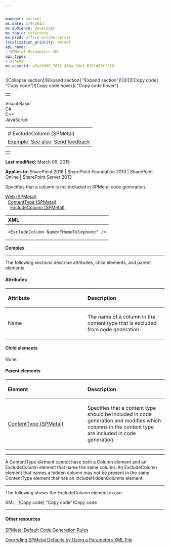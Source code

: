 ```yaml
---


manager: soliver
ms.date: 3/9/2015
ms.audience: Developer
ms.topic: reference
ms.prod: office-online-server
localization_priority: Normal
api_name:
- SPMetal Parameters XML
api_type:
- schema
ms.assetid: a5a93905-7662-41ba-99e1-616f489ff2f6
---
```


![Collapse
section]![Expand
section] "Expand section")![]()![])![]![]()![Copy
code] "Copy code")![Copy code
hover]( "Copy code hover")
<table>
<tbody>
<tr class="odd">
<td align="left"></td>
</tr>
</tbody>
</table>

Visual Basic  
C\#  
C++  
JavaScript  

<table>
<tbody>
<tr class="odd">
<td align="left"><span id="runningHeaderText"></span></td>
</tr>
<tr class="even">
<td align="left"># ExcludeColumn (SPMetal)</td>
</tr>
<tr class="odd">
<td align="left"><a href="#exampleToggle">Example</a>  <a href="#seeAlsoToggle">See also</a>  <span id="headfeedbackarea" class="feedbackhead"><a href="javascript:SubmitFeedback(&#39;docthis@Microsoft.com&#39;,&#39;&#39;,&#39;&#39;,&#39;&#39;,&#39;1.0.18082.1225&#39;,&#39;%0\dThank%20you%20for%20your%20feedback.%20The%20developer%20writing%20teams%20use%20your%20feedback%20to%20improve%20documentation.%20While%20we%20are%20reviewing%20your%20feedback,%20we%20may%20send%20you%20e-mail%20to%20ask%20for%20clarification%20or%20feedback%20on%20a%20solution.%20We%20do%20not%20use%20your%20e-mail%20address%20for%20any%20other%20purpose%20and%20we%20delete%20it%20after%20we%20finish%20our%20review.%0\AFor%20further%20information%20about%20the%20privacy%20policies%20of%20Microsoft,%20please%20see%20http://privacy.microsoft.com/en-us/default.aspx.%0\A%0\d&#39;,&#39;Customer%20feedback&#39;);">Send feedback</a></span></td>
</tr>
</tbody>
</table>

<table>
<colgroup>
<col width="100%" />
</colgroup>
<tbody>
<tr class="odd">
<td align="left"></td>
</tr>
</tbody>
</table>

**Last modified:** March 09, 2015

**Applies to**: SharePoint 2016 | SharePoint Foundation 2013 |
SharePoint Online | SharePoint Server 2013

Specifies that a column is not included in SPMetal code generation.

[Web
(SPMetal)](web-spmetal.md)</span>  
  [ContentType
(SPMetal)](contenttype-spmetal.md)</span>  
    [ExcludeColumn
(SPMetal)](excludecolumn-spmetal.md)</span>  
<span codelanguage="xmlLang"></span>
<table>
<colgroup>
<col width="100%" />
</colgroup>
<thead>
<tr class="header">
<th align="left">XML</th>
</tr>
</thead>
<tbody>
<tr class="odd">
<td align="left"><pre><code>&lt;ExcludeColumn Name=&quot;HomeTelephone&quot; /&gt;</code></pre></td>
</tr>
</tbody>
</table>

**Complex**


--------------------------------------------------------------------------------------------------------------------------------------------------------------------------------------------------------------------------------------

The following sections describe attributes, child elements, and parent
elements.

#### Attributes

<table>
<colgroup>
<col width="50%" />
<col width="50%" />
</colgroup>
<thead>
<tr class="header">
<th align="left"><p>Attribute</p></th>
<th align="left"><p>Description</p></th>
</tr>
</thead>
<tbody>
<tr class="odd">
<td align="left"><p>Name</p></td>
<td align="left"><p>The name of a column in the content type that is excluded from code generation.</p></td>
</tr>
</tbody>
</table>

#### Child elements

None.

#### Parent elements

<table>
<colgroup>
<col width="50%" />
<col width="50%" />
</colgroup>
<thead>
<tr class="header">
<th align="left"><p>Element</p></th>
<th align="left"><p>Description</p></th>
</tr>
</thead>
<tbody>
<tr class="odd">
<td align="left"><p><span sdata="link"><a href="contenttype-spmetal.htm">ContentType (SPMetal)</a></span></p></td>
<td align="left"><p>Specifies that a content type should be included in code generation and modifies which columns in the content type are included in code generation.</p></td>
</tr>
</tbody>
</table>


------------------------------------------------------------------------------------------------------------------------------------------------------------------------------------------

A ContentType element cannot have both a Column element and an
ExcludeColumn element that name the same column. An ExcludeColumn
element that names a hidden column may not be present in the same
ContentType element that has an IncludeHiddenColumns element.


------------------------------------------------------------------------------------------------------------------------------------------------------------------------------------------

The following shows the ExcludeColumn element in use.

<span codelanguage="xmlLang"></span>
XML 
<span class="copyCode" onclick="CopyCode(this)"
onkeypress="CopyCode_CheckKey(this, event)"
onmouseover="ChangeCopyCodeIcon(this)"
onmouseout="ChangeCopyCodeIcon(this)" tabindex="0">![Copy
code] "Copy code")Copy code</span>
    <?xml version="1.0" encoding="utf-8"?>
    <Web AccessModifier="Internal" xmlns="http://schemas.microsoft.com/SharePoint/2009/spmetal">
      <ContentType Name="Contact" Class="Contact">
        <Column Name="ContId" Member="ContactId" />
        <Column Name="ContactName" Member="ContactName1" />
        <Column Name="Category" Member="Cat" Type="String"/>
        <ExcludeColumn Name="HomeTelephone" />
      </ContentType>
      <ExcludeContentType Name="Order"/>
      <List Name="Team Members" Type="TeamMember">
        <ContentType Name="Item" Class="TeamMember" />
      </List>
    </Web>


-------------------------------------------------------------------------------------------------------------------------------------------------------------------------------------------

#### Other resources

[SPMetal Default Code Generation
Rules](http://msdn.microsoft.com/library/873ac65e-425e-40f3-9ef6-753d3cda1436(Office.15).aspx)

[Overriding SPMetal Defaults by Using a Parameters XML
File](http://msdn.microsoft.com/library/209359b2-bd46-47b6-837d-3c0c2005cb19(Office.15).aspx)








